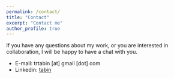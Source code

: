 ```yaml
---
permalink: /contact/
title: "Contact"
excerpt: "Contact me"
author_profile: true
---
```

If you have any questions about my work, or you are interested in collaboration, I will be happy to have a chat with you. 

* E-mail: trtabin [at] gmail [dot] com
* Linkedin: [tabin](https://www.linkedin.com/in/tahmidur-rahman-tabin/)